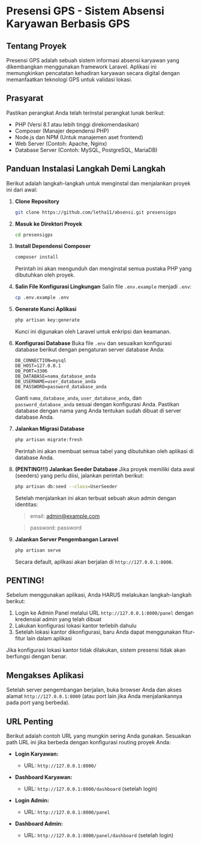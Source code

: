 # Presensi GPS - Sistem Absensi Karyawan Berbasis GPS

## Tentang Proyek

Presensi GPS adalah sebuah sistem informasi absensi karyawan yang dikembangkan menggunakan framework Laravel. Aplikasi ini memungkinkan pencatatan kehadiran karyawan secara digital dengan memanfaatkan teknologi GPS untuk validasi lokasi.

## Prasyarat

Pastikan perangkat Anda telah terinstal perangkat lunak berikut:

- PHP (Versi 8.1 atau lebih tinggi direkomendasikan)
- Composer (Manajer dependensi PHP)
- Node.js dan NPM (Untuk manajemen aset frontend)
- Web Server (Contoh: Apache, Nginx)
- Database Server (Contoh: MySQL, PostgreSQL, MariaDB)

## Panduan Instalasi Langkah Demi Langkah

Berikut adalah langkah-langkah untuk menginstal dan menjalankan proyek ini dari awal:

1.  **Clone Repository**
    ```bash
    git clone https://github.com/letha11/absensi.git presensigps
    ```

2.  **Masuk ke Direktori Proyek**
    ```bash
    cd presensigps
    ```

3.  **Install Dependensi Composer**
    ```bash
    composer install
    ```
    Perintah ini akan mengunduh dan menginstal semua pustaka PHP yang dibutuhkan oleh proyek.

4.  **Salin File Konfigurasi Lingkungan**
    Salin file `.env.example` menjadi `.env`:
    ```bash
    cp .env.example .env
    ```

5.  **Generate Kunci Aplikasi**
    ```bash
    php artisan key:generate
    ```
    Kunci ini digunakan oleh Laravel untuk enkripsi dan keamanan.

6.  **Konfigurasi Database**
    Buka file `.env` dan sesuaikan konfigurasi database berikut dengan pengaturan server database Anda:
    ```env
    DB_CONNECTION=mysql
    DB_HOST=127.0.0.1
    DB_PORT=3306
    DB_DATABASE=nama_database_anda
    DB_USERNAME=user_database_anda
    DB_PASSWORD=password_database_anda
    ```
    Ganti `nama_database_anda`, `user_database_anda`, dan `password_database_anda` sesuai dengan konfigurasi Anda. Pastikan database dengan nama yang Anda tentukan sudah dibuat di server database Anda.

7.  **Jalankan Migrasi Database**
    ```bash
    php artisan migrate:fresh
    ```
    Perintah ini akan membuat semua tabel yang dibutuhkan oleh aplikasi di database Anda.

8.  **(PENTING!!!) Jalankan Seeder Database**
    Jika proyek memiliki data awal (seeders) yang perlu diisi, jalankan perintah berikut:
    ```bash
    php artisan db:seed --class=UserSeeder
    ```
    Setelah menjalankan ini akan terbuat sebuah akun admin dengan identitas:

    > email: admin@example.com

    > password: password

9. **Jalankan Server Pengembangan Laravel**
    ```bash
    php artisan serve
    ```
    Secara default, aplikasi akan berjalan di `http://127.0.0.1:8000`.

## PENTING!

Sebelum menggunakan aplikasi, Anda HARUS melakukan langkah-langkah berikut:
1. Login ke Admin Panel melalui URL `http://127.0.0.1:8000/panel` dengan kredensial admin yang telah dibuat
2. Lakukan konfigurasi lokasi kantor terlebih dahulu
3. Setelah lokasi kantor dikonfigurasi, baru Anda dapat menggunakan fitur-fitur lain dalam aplikasi

Jika konfigurasi lokasi kantor tidak dilakukan, sistem presensi tidak akan berfungsi dengan benar.


## Mengakses Aplikasi

Setelah server pengembangan berjalan, buka browser Anda dan akses alamat `http://127.0.0.1:8000` (atau port lain jika Anda menjalankannya pada port yang berbeda).

## URL Penting

Berikut adalah contoh URL yang mungkin sering Anda gunakan. Sesuaikan path URL ini jika berbeda dengan konfigurasi routing proyek Anda:

-   **Login Karyawan:**
    -   URL: `http://127.0.0.1:8000/`
-   **Dashboard Karyawan:**
    -   URL: `http://127.0.0.1:8000/dashboard` (setelah login)

-   **Login Admin:**
    -   URL: `http://127.0.0.1:8000/panel`
-   **Dashboard Admin:**
    -   URL: `http://127.0.0.1:8000/panel/dashboard` (setelah login)
